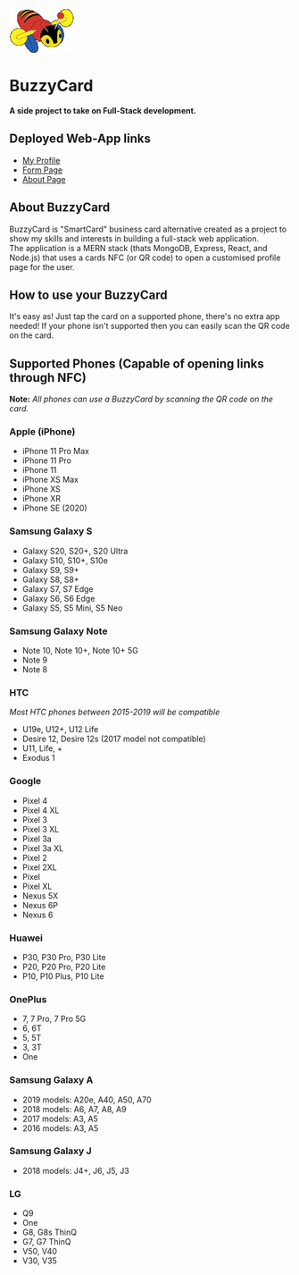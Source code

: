 
![](client/src/assets/images/BuzzyBee_Logo.gif)

# BuzzyCard
**A side project to take on Full-Stack development.**


## Deployed Web-App links
 - [My Profile](https://www.buzzycard.nz/?id=5ef431ea5be3030017e37864)
 - [Form Page](https://www.buzzycard.nz/?id=5f03fbece7179a221ee30df0)
 -  [About Page](https://www.buzzycard.nz/about)

## About BuzzyCard
BuzzyCard is "SmartCard" business card alternative created as a project to show my skills and interests in building a full-stack web application.  
The application is a MERN stack (thats MongoDB, Express, React, and Node.js) that uses a cards NFC (or QR code) to open a customised profile page for the user.

## How to use your BuzzyCard
It's easy as! Just tap the card on a supported phone, there's no extra app needed! If your phone isn't supported then you can easily scan the QR code on the card.


## Supported Phones (Capable of opening links through NFC)
**Note:** *All phones can use a BuzzyCard by scanning the QR code on the card.*

### Apple (iPhone)
 - iPhone 11 Pro Max
 - iPhone 11 Pro
 - iPhone 11
 - iPhone XS Max
 - iPhone XS
 - iPhone XR
 - iPhone SE (2020)

### Samsung Galaxy S
 - Galaxy S20, S20+, S20 Ultra
 - Galaxy S10, S10+, S10e
 - Galaxy S9, S9+
 - Galaxy S8, S8+
 - Galaxy S7, S7 Edge
 - Galaxy S6, S6 Edge
 - Galaxy S5, S5 Mini, S5 Neo

### Samsung Galaxy Note
 - Note 10, Note 10+, Note 10+ 5G
 - Note 9
 - Note 8

### HTC
*Most HTC phones between 2015-2019 will be compatible*
 - U19e, U12+, U12 Life
 - Desire 12, Desire 12s (2017 model not compatible)
 - U11, Life, +
 - Exodus 1

### Google  
-   Pixel 4
-   Pixel 4 XL
-   Pixel 3
-   Pixel 3 XL
-   Pixel 3a
-   Pixel 3a XL
-   Pixel 2
-   Pixel 2XL
-   Pixel
-   Pixel XL
-   Nexus 5X
-   Nexus 6P
-   Nexus 6

### Huawei  
-   P30, P30 Pro, P30 Lite
-   P20, P20 Pro, P20 Lite
-   P10, P10 Plus, P10 Lite
  
### OnePlus

-   7, 7 Pro, 7 Pro 5G
-   6, 6T
-   5, 5T
-   3, 3T
-   One

### Samsung Galaxy A
-   2019 models: A20e, A40, A50, A70
-   2018 models: A6, A7, A8, A9
-   2017 models: A3, A5
-   2016 models: A3, A5

### Samsung Galaxy J
-   2018 models: J4+, J6, J5, J3

### LG  
-   Q9
-   One
-   G8, G8s ThinQ
-   G7, G7 ThinQ
-   V50, V40
-   V30, V35

